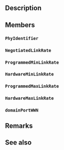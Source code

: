 ## Description

## Members

### `PhyIdentifier`

### `NegotiatedLinkRate`

### `ProgrammedMinLinkRate`

### `HardwareMinLinkRate`

### `ProgrammedMaxLinkRate`

### `HardwareMaxLinkRate`

### `domainPortWWN`

## Remarks

## See also